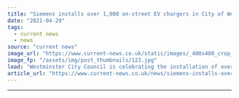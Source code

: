 ```yaml
---
title: "Siemens installs over 1,000 on-street EV chargers in City of Westminster"
date: "2021-04-29"
tags: 
  - current news
  - news
source: "current news"
image_url: "https://www.current-news.co.uk/static/images/_400x400_crop_center-center/Electric-vehicle-green-sign-image-westminster-city-council.jpg"
image_fp: "/assets/img/post_thumbnails/123.jpg"
lead: "​Westminster City Council is celebrating the installation of over 1,000 on-street electric vehicle (EV) chargers as part of its rollout with Siemens."
article_url: "https://www.current-news.co.uk/news/siemens-installs-over-1-000-on-street-ev-chargers-in-city-of-westminster?utm_source=rss-feeds&utm_medium=rss&utm_campaign=rss"
---
```


---

